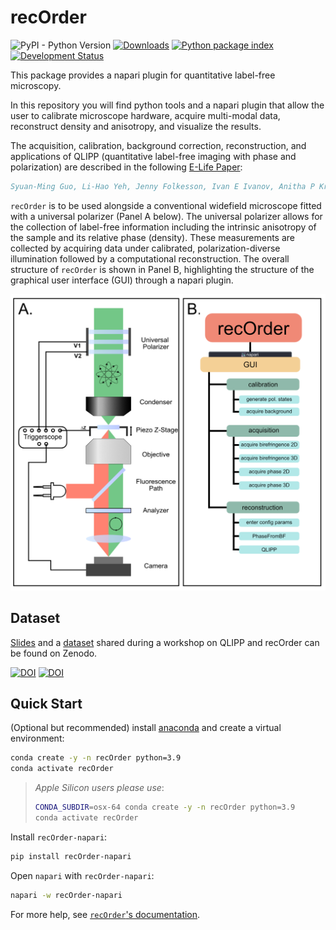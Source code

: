 # recOrder
![PyPI - Python Version](https://img.shields.io/pypi/pyversions/recOrder-napari)
[![Downloads](https://pepy.tech/badge/recOrder-napari)](https://pepy.tech/project/recOrder-napari)
[![Python package index](https://img.shields.io/pypi/v/recOrder-napari.svg)](https://pypi.org/project/recOrder-napari)
[![Development Status](https://img.shields.io/pypi/status/napari.svg)](https://en.wikipedia.org/wiki/Software_release_life_cycle#Alpha)

This package provides a napari plugin for quantitative label-free microscopy.

In this repository you will find python tools and a napari plugin that allow the user to calibrate microscope hardware, acquire multi-modal data, reconstruct density and anisotropy, and visualize the results.

The acquisition, calibration, background correction, reconstruction, and applications of QLIPP (quantitative label-free imaging with phase and polarization)  are described in the following [E-Life Paper](https://elifesciences.org/articles/55502):

```bibtex
Syuan-Ming Guo, Li-Hao Yeh, Jenny Folkesson, Ivan E Ivanov, Anitha P Krishnan, Matthew G Keefe, Ezzat Hashemi, David Shin, Bryant B Chhun, Nathan H Cho, Manuel D Leonetti, May H Han, Tomasz J Nowakowski, Shalin B Mehta, "Revealing architectural order with quantitative label-free imaging and deep learning," eLife 2020;9:e55502 DOI: 10.7554/eLife.55502 (2020).
```

`recOrder` is to be used alongside a conventional widefield microscope fitted with a universal polarizer (Panel A below).  The universal polarizer allows for the collection of label-free information including the intrinsic anisotropy of the sample and its relative phase (density). These measurements are collected by acquiring data under calibrated, polarization-diverse illumination followed by a computational reconstruction. The overall structure of `recOrder` is shown in Panel B, highlighting the structure of the graphical user interface (GUI) through a napari plugin.

![Flow Chart](https://github.com/mehta-lab/recOrder/blob/main/docs/images/recOrder_Fig1_Overview.png?raw=true)

## Dataset

[Slides](https://doi.org/10.5281/zenodo.5135889) and a [dataset](https://doi.org/10.5281/zenodo.5178487) shared during a workshop on QLIPP and recOrder can be found on Zenodo.

[![DOI](https://zenodo.org/badge/DOI/10.5281/zenodo.5178487.svg)](https://doi.org/10.5281/zenodo.5178487)
[![DOI](https://zenodo.org/badge/DOI/10.5281/zenodo.5135889.svg)](https://doi.org/10.5281/zenodo.5135889)

## Quick Start

(Optional but recommended) install [anaconda](https://www.anaconda.com/products/distribution) and create a virtual environment:

```sh
conda create -y -n recOrder python=3.9
conda activate recOrder
```

> *Apple Silicon users please use*:
>
> ```sh
> CONDA_SUBDIR=osx-64 conda create -y -n recOrder python=3.9
> conda activate recOrder
> ```

Install `recOrder-napari`:

```sh
pip install recOrder-napari
```

Open `napari` with `recOrder-napari`:

```sh
napari -w recOrder-napari
```

For more help, see [`recOrder`'s documentation](./docs).
